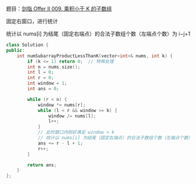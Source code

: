 题目：[剑指 Offer II 009. 乘积小于 K 的子数组](https://leetcode.cn/problems/ZVAVXX/)

固定右窗口，进行统计

统计以 nums[i] 为结尾（固定右端点）的合法子数组个数（左端点个数）为 i−j+1

```c++
class Solution {
public:
    int numSubarrayProductLessThanK(vector<int>& nums, int k) {
        if (k <= 1) return 0;  // 特殊处理
        int n = nums.size();
        int l = 0;
        int r = 0;
        int window = 1;
        int ans = 0;

        while (r < n) {
            window *= nums[r];
            while (l < r && window >= k) {
                window /= nums[l];
                l++;
            }
            // 此时窗口内刚好满足 window < k
            // 统计以 nums[i] 为结尾（固定右端点）的合法子数组个数（左端点个数）为 i−j+1
            ans += r - l + 1;
            r++;
        }

        return ans;
    }
};
```